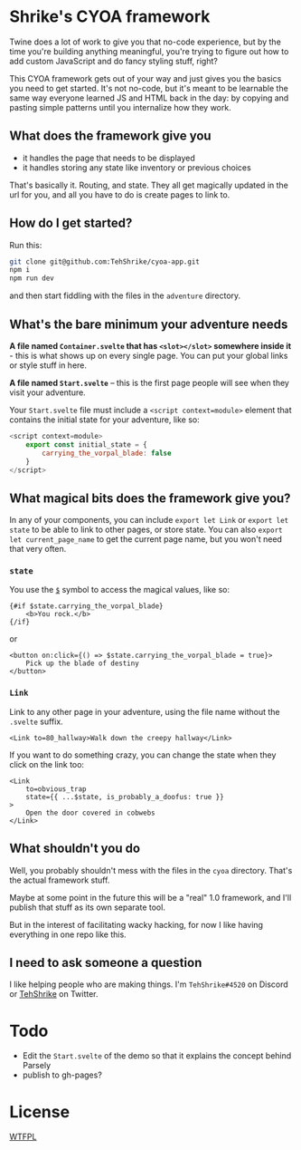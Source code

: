 # Shrike's CYOA framework

Twine does a lot of work to give you that no-code experience, but by the time you're building anything meaningful, you're trying to figure out how to add custom JavaScript and do fancy styling stuff, right?

This CYOA framework gets out of your way and just gives you the basics you need to get started.  It's not no-code, but it's meant to be learnable the same way everyone learned JS and HTML back in the day: by copying and pasting simple patterns until you internalize how they work.

## What does the framework give you

- it handles the page that needs to be displayed
- it handles storing any state like inventory or previous choices

That's basically it.  Routing, and state.  They all get magically updated in the url for you, and all you have to do is create pages to link to.

## How do I get started?

Run this:

```sh
git clone git@github.com:TehShrike/cyoa-app.git
npm i
npm run dev
```

and then start fiddling with the files in the `adventure` directory.

## What's the bare minimum your adventure needs

**A file named `Container.svelte` that has `<slot></slot>` somewhere inside it** - this is what shows up on every single page.  You can put your global links or style stuff in here.

**A file named `Start.svelte`** – this is the first page people will see when they visit your adventure.

Your `Start.svelte` file must include a `<script context=module>` element that contains the initial state for your adventure, like so:

```js
<script context=module>
	export const initial_state = {
		carrying_the_vorpal_blade: false
	}
</script>
```

## What magical bits does the framework give you?

In any of your components, you can include `export let Link` or `export let state` to be able to link to other pages, or store state.  You can also `export let current_page_name` to get the current page name, but you won't need that very often.

### `state`

You use the [`$`](https://svelte.dev/docs#component-format-script-4-prefix-stores-with-$-to-access-their-values) symbol to access the magical values, like so:

```svelte
{#if $state.carrying_the_vorpal_blade}
	<b>You rock.</b>
{/if}
```

or

```svelte
<button on:click={() => $state.carrying_the_vorpal_blade = true}>
	Pick up the blade of destiny
</button>
```

### `Link`

Link to any other page in your adventure, using the file name without the `.svelte` suffix.

```svelte
<Link to=80_hallway>Walk down the creepy hallway</Link>
```

If you want to do something crazy, you can change the state when they click on the link too:

```svelte
<Link
	to=obvious_trap
	state={{ ...$state, is_probably_a_doofus: true }}
>
	Open the door covered in cobwebs
</Link>
```
## What shouldn't you do

Well, you probably shouldn't mess with the files in the `cyoa` directory.  That's the actual framework stuff.

Maybe at some point in the future this will be a "real" 1.0 framework, and I'll publish that stuff as its own separate tool.

But in the interest of facilitating wacky hacking, for now I like having everything in one repo like this.

## I need to ask someone a question

I like helping people who are making things.  I'm `TehShrike#4520` on Discord or [TehShrike](https://twitter.com/TehShrike) on Twitter.

# Todo

- Edit the `Start.svelte` of the demo so that it explains the concept behind Parsely
- publish to gh-pages?

# License

[WTFPL](https://wtfpl2.com/)
